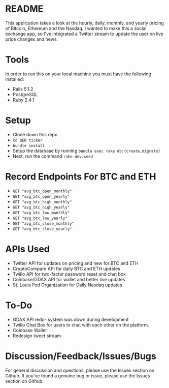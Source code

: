 # README

This application takes a look at the hourly, daily, monthly, and yearly pricing of Bitcoin, Ethereum and the Nasdaq. I wanted to make this a social exchange app, so I've integrated a Twitter stream to update the user on live price changes and news. 

# Tools

In order to run this on your local machine you must have the following installed:

* Rails 5.1.2
* PostgreSQL
* Ruby 2.4.1

# Setup

* Clone down this repo
* `cd BEN ticker`
* `bundle install`
* Setup the database by running `bundle exec rake db:{create,migrate}`
* Next, run the command  `rake dev:seed`

# Record Endpoints For BTC and ETH

* `GET "avg_btc_open_monthly"`
* `GET "avg_btc_open_yearly"`
* `GET "avg_btc_high_monthly"`
* `GET "avg_btc_high_yearly"`
* `GET "avg_btc_low_monthly"`
* `GET "avg_btc_low_yearly"`
* `GET "avg_btc_close_monthly"`
* `GET "avg_btc_close_yearly"`

# APIs Used
* Twitter API for updates on pricing and new for BTC and ETH
* CryptoCompare API for daily BTC and ETH updates
* Twilio API for two-factor password reset and chat box
* Coinbase/GDAX API for wallet and better live updates
* St. Louis Fed Organization for Daily Nasdaq updates

# To-Do
* GDAX API redo- system was down during development
* Twilio Chat Box for users to chat with each other on the platform.
* Coinbase Wallet
* Redesign tweet stream

# Discussion/Feedback/Issues/Bugs
For general discussion and questions, please use the Issues section on Github.
If you've found a genuine bug or issue, please use the Issues section on Github.
